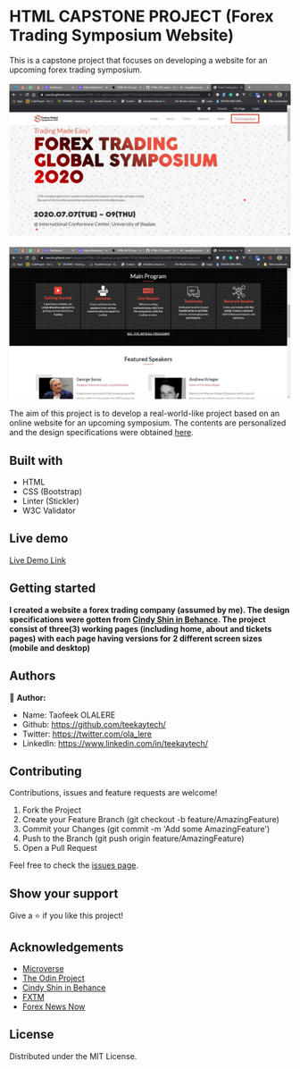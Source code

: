 # HTML CAPSTONE PROJECT (Forex Trading Symposium Website)

This is a capstone project that focuses on developing a website for an upcoming forex trading symposium.
<br><br><img src="assets/img/home1.jpg"><br>
<br><img src="assets/img/home2.jpg"><br>

The aim of this project is to develop a real-world-like project based on an online website for an upcoming symposium. The contents are personalized and the design specifications were obtained [here](https://www.behance.net/gallery/29845175/CC-Global-Summit-2015).

## Built with
  * HTML 
  * CSS (Bootstrap)
  * Linter (Stickler)
  * W3C Validator

## Live demo
[Live Demo Link](https://rawcdn.githack.com/teekaytech/Newsweek-Clone/857ef8b2b7c9617ec36767791c43bc50ec77db9c/index.html)

## Getting started
**I created a website a forex trading company (assumed by me). The design specifications were gotten from [Cindy Shin in Behance](https://www.behance.net/adagio07). The project consist of three(3) working pages (including home, about and tickets pages) with each page having versions for 2 different screen sizes (mobile and desktop)**

## Authors
 :bust_in_silhouette: **Author:**
 * Name: Taofeek OLALERE
 * Github: https://github.com/teekaytech/
 * Twitter: https://twitter.com/ola_lere
 * LinkedIn: https://www.linkedin.com/in/teekaytech/

## Contributing
Contributions, issues and feature requests are welcome!

   1. Fork the Project
   2. Create your Feature Branch (git checkout -b feature/AmazingFeature)
   3. Commit your Changes (git commit -m 'Add some AmazingFeature')
   4. Push to the Branch (git push origin feature/AmazingFeature)
   5. Open a Pull Request

Feel free to check the [issues page](https://github.com/teekaytech/HTML-CSS-capstone-project/issues).

## Show your support
Give a :star: if you like this project!

## Acknowledgements
  * [Microverse](https://www.microverse.org/)
  * [The Odin Project](https://www.theodinproject.com/courses/html5-and-css3/lessons/embedding-images-and-video#introduction)
  * [Cindy Shin in Behance](https://www.behance.net/gallery/29845175/CC-Global-Summit-2015)
  * [FXTM](https://www.forextimeir.com/education/forex-seminars)
  * [Forex News Now](https://www.forexnewsnow.com/education/forex-basics/top-10-most-successful-forex-traders-in-the-world/)


## License
 Distributed under the MIT License.
